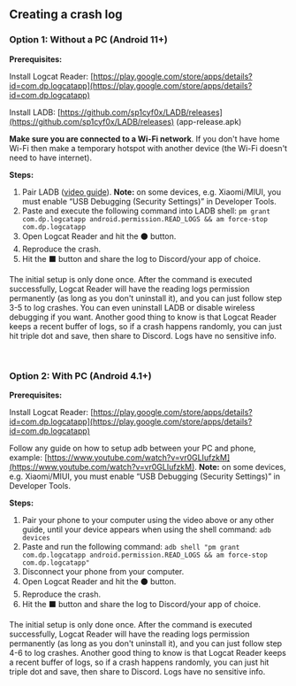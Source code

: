 ## Creating a crash log

### Option 1: Without a PC (Android 11+)
**Prerequisites:**

Install Logcat Reader: [https://play.google.com/store/apps/details?id=com.dp.logcatapp](https://play.google.com/store/apps/details?id=com.dp.logcatapp)

Install LADB: [https://github.com/sp1cyf0x/LADB/releases](https://github.com/sp1cyf0x/LADB/releases) (app-release.apk)

**Make sure you are connected to a Wi-Fi network**. If you don't have home Wi-Fi then make a temporary hotspot with another device (the Wi-Fi doesn't need to have internet).

**Steps:**
1. Pair LADB ([video guide](https://www.youtube.com/watch?v=4zKespn_OHg)). **Note:** on some devices, e.g. Xiaomi/MIUI,  you must enable “USB Debugging (Security Settings)” in Developer Tools.
2. Paste and execute the following command into LADB shell: ```pm grant com.dp.logcatapp android.permission.READ_LOGS && am force-stop com.dp.logcatapp```
3. Open Logcat Reader and hit the ⚫ button.
4. Reproduce the crash.
5. Hit the ⬛ button and share the log to Discord/your app of choice.

The initial setup is only done once. After the command is executed successfully, Logcat Reader will have the reading logs permission permanently (as long as you don't uninstall it), and you can just follow step 3-5 to log crashes. You can even uninstall LADB or disable wireless debugging if you want. Another good thing to know is that Logcat Reader keeps a recent buffer of logs, so if a crash happens randomly, you can just hit triple dot and save, then share to Discord. Logs have no sensitive info.

᠎

### Option 2: With PC (Android 4.1+)
**Prerequisites:**

Install Logcat Reader: [https://play.google.com/store/apps/details?id=com.dp.logcatapp](https://play.google.com/store/apps/details?id=com.dp.logcatapp)

Follow any guide on how to setup adb between your PC and phone, example: [https://www.youtube.com/watch?v=vr0GLIufzkM](https://www.youtube.com/watch?v=vr0GLIufzkM). **Note:** on some devices, e.g. Xiaomi/MIUI,  you must enable “USB Debugging (Security Settings)” in Developer Tools.

**Steps:**
1. Pair your phone to your computer using the video above or any other guide, until your device appears when using the shell command: ```adb devices```
2. Paste and run the following command: ```adb shell "pm grant com.dp.logcatapp android.permission.READ_LOGS && am force-stop com.dp.logcatapp"```
3. Disconnect your phone from your computer.
4. Open Logcat Reader and hit the ⚫ button.
5. Reproduce the crash.
6. Hit the ⬛ button and share the log to Discord/your app of choice.

The initial setup is only done once. After the command is executed successfully, Logcat Reader will have the reading logs permission permanently (as long as you don't uninstall it), and you can just follow step 4-6 to log crashes. Another good thing to know is that Logcat Reader keeps a recent buffer of logs, so if a crash happens randomly, you can just hit triple dot and save, then share to Discord. Logs have no sensitive info.
